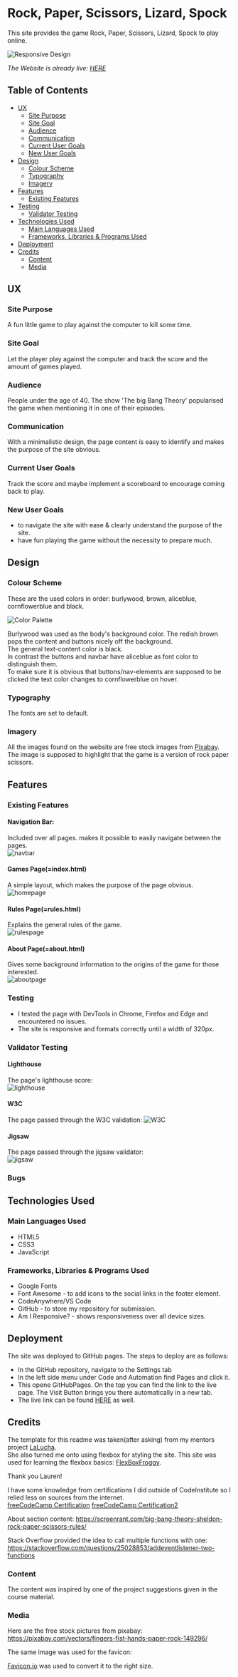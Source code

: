 # Rock, Paper, Scissors, Lizard, Spock

This site provides the game Rock, Paper, Scissors, Lizard, Spock to play online.

![Responsive Design](./assets/images/amiresponsive2.webp)

<em>The Website is already live: [HERE][responsivedesign]</em>

## Table of Contents

+ [UX](#ux "UX")
  + [Site Purpose](#site-purpose "Site Purpose")
  + [Site Goal](#site-goal "Site Goal")
  + [Audience](#audience "Audience")
  + [Communication](#communication "Communication")
  + [Current User Goals](#current-user-goals "Current User Goals")
  + [New User Goals](#new-user-goals "New User Goals")
+ [Design](#design "Design")
  + [Colour Scheme](#colour-scheme "Colour Scheme")
  + [Typography](#typography "Typography")
  + [Imagery](#imagery "Imagery")
+ [Features](#features "Features")
  + [Existing Features](#existing-features "Existing Features")
+ [Testing](#testing "Testing")
  + [Validator Testing](#validator-testing "Validator Testing")
+ [Technologies Used](#technologies-used "Technologies Used")
  + [Main Languages Used](#main-languages-used "Main Languages Used")
  + [Frameworks, Libraries & Programs Used](#Frameworks,-Libraries-&-Programs-Used "Frameworks, Libraries & Programs Used")
+ [Deployment](#deployment "Deployment")
+ [Credits](#credits "Credits")
  + [Content](#content "Content")
  + [Media](#media "Media")

## UX

### Site Purpose

A fun little game to play against the computer to kill some time.

### Site Goal

Let the player play against the computer and track the score and the amount of games played.

### Audience

People under the age of 40. The show 'The big Bang Theory' popularised the game when mentioning it in one of their episodes.

### Communication

With a minimalistic design, the page content is easy to identify and makes the purpose of the site obvious.

### Current User Goals

Track the score and maybe implement a scoreboard to encourage coming back to play.

### New User Goals

+ to navigate the site with ease & clearly understand the purpose of the site.
+ have fun playing the game without the necessity to prepare much.

## Design

### Colour Scheme
These are the used colors in order: burlywood, brown, aliceblue, cornflowerblue and black. <br>

![Color Palette](./assets/images/colorpallete_rps.webp)

Burlywood was used as the body's background color. The redish brown pops the content and buttons nicely off the background. <br>
The general text-content color is black.<br>
In contrast the buttons and navbar have aliceblue as font color to distinguish them.<br>
To make sure it is obvious that buttons/nav-elements are supposed to be clicked the text color changes to cornflowerblue on hover.<br>

### Typography
The fonts are set to default.
### Imagery

All the images found on the website are free stock images from [Pixabay][def3]. <br>
The image is supposed to highlight that the game is a version of rock paper scissors.

## Features

### Existing Features

#### Navigation Bar:
Included over all pages. makes it possible to easily navigate between the pages.<br>
![navbar](./assets/images/navbar_rps.webp)

#### Games Page(=index.html)

A simple layout, which makes the purpose of the page obvious.<br>
![homepage](./assets/images/gamepage_rps.webp)

#### Rules Page(=rules.html)

Explains the general rules of the game.<br>
![rulespage](./assets/images/rulespage_rps.webp)

#### About Page(=about.html)

Gives some background information to the origins of the game for those interested.<br>
![aboutpage](./assets/images/aboutpage_rps.webp)

### Testing

+ I tested the page with DevTools in Chrome, Firefox and Edge and encountered no issues. <br>
+ The site is responsive and formats correctly until a width of 320px.<br>

### Validator Testing

#### Lighthouse

The page's lighthouse score:<br>
![lighthouse](./assets/images/lighthouse_rps.webp)

#### W3C

The page passed through the W3C validation:
![W3C](./assets/images/)
#### Jigsaw

The page passed through the jigsaw validator:<br>
![jigsaw](./assets/images/jigsaw_project2.webp)

### Bugs

## Technologies Used

### Main Languages Used

+ HTML5
+ CSS3
+ JavaScript

### Frameworks, Libraries & Programs Used

+ Google Fonts
+ Font Awesome - to add icons to the social links in the footer element.
+ CodeAnywhere/VS Code
+ GitHub - to store my repository for submission.
+ Am I Responsive? - shows responsiveness over all device sizes.

## Deployment

The site was deployed to GitHub pages. The steps to deploy are as follows:

+ In the GitHub repository, navigate to the Settings tab
+ In the left side menu under Code and Automation find Pages and click it.
+ This opene GitHubPages. On the top you can find the link to the live page. The Visit Button brings you there automatically in a new tab.
+ The live link can be found [HERE](https://m00sethem1ghty.github.io/project2-rpsls/
) as well.

## Credits

The template for this readme was taken(after asking) from my mentors project [LaLucha][def6].<br>
She also turned me onto using flexbox for styling the site. This site was used for learning the flexbox basics: [FlexBoxFroggy][def7].<br>

Thank you Lauren!

I have some knowledge from certifications I did outside of CodeInstitute so I relied less on sources from the internet.<br>
[freeCodeCamp Certification][freecode]
[freeCodeCamp Certification2](https://www.freecodecamp.org/certification/MightyM00se/javascript-algorithms-and-data-structures)

About section content: <https://screenrant.com/big-bang-theory-sheldon-rock-paper-scissors-rules/>

Stack Overflow provided the idea to call multiple functions with one:
<https://stackoverflow.com/questions/25028853/addeventlistener-two-functions>

### Content

The content was inspired by one of the project suggestions given in the course material.

### Media

Here are the free stock pictures from pixabay:
<https://pixabay.com/vectors/fingers-fist-hands-paper-rock-149296/>

The same image was used for the favicon:

[Favicon.io][def2] was used to convert it to the right size.<br>

[def2]: https://favicon.io
[def3]: https://pixabay.com/
[def6]: https://github.com/CluelessBiker/project1-la-lucha
[def7]: https://flexboxfroggy.com/
[freecode]: https://www.freecodecamp.org/certification/MightyM00se/responsive-web-design
[responsivedesign]: https://m00sethem1ghty.github.io/project2-rpsls/
